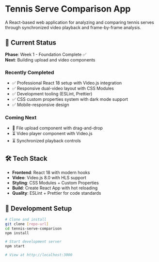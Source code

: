 # Tennis Serve Comparison App

A React-based web application for analyzing and comparing tennis serves through synchronized video playback and frame-by-frame analysis.

## 🎯 Current Status

**Phase**: Week 1 - Foundation Complete ✅  
**Next**: Building upload and video components  

### Recently Completed
- ✅ Professional React 18 setup with Video.js integration
- ✅ Responsive dual-video layout with CSS Modules
- ✅ Development tooling (ESLint, Prettier)
- ✅ CSS custom properties system with dark mode support
- ✅ Mobile-responsive design

### Coming Next
- 🔄 File upload component with drag-and-drop
- ⏳ Video player component with Video.js
- ⏳ Synchronized playback controls

## 🛠️ Tech Stack

- **Frontend**: React 18 with modern hooks
- **Video**: Video.js 8.0 with HLS support
- **Styling**: CSS Modules + Custom Properties
- **Build**: Create React App with hot reloading
- **Quality**: ESLint + Prettier for code standards

## 🚀 Development Setup

```bash
# Clone and install
git clone [repo-url]
cd tennis-serve-comparison
npm install

# Start development server
npm start

# View at http://localhost:3000